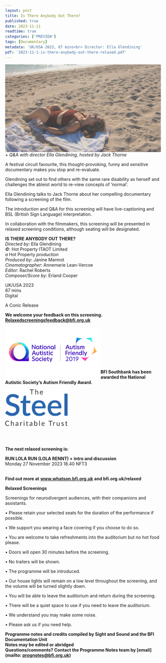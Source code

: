 ```yaml
---
layout: post
title: Is There Anybody Out There?
published: true
date: 2023-11-11
readtime: true
categories: ['PREVIEW']
tags: [Documentary]
metadata: 'UK/USA 2023, 87 mins<br> Director: Ella Glendining'
pdf: '2023-11-1-is-there-anybody-out-there-relaxed.pdf'
---
```


<img style="float: left;" src="/img/ITAOT.png"><br><br><br><br><br><br><br><br><br><br><br>

_+ Q&A with director Ella Glendining, hosted by Jack Thorne_

A festival circuit favourite, this thought-provoking, funny and sensitive documentary makes you stop and re-evaluate.

Glendining set out to find others with the same rare disability as herself and challenges the ableist world to re-view concepts of ‘normal’.

Ella Glendining talks to Jack Thorne about her compelling documentary following a screening of the film.

The introduction and Q&A for this screening will have live-captioning and BSL (British Sign Language) interpretation.

In collaboration with the filmmakers, this screening will be presented in relaxed screening conditions, although seating will be designated. 
<br>


**IS THERE ANYBODY OUT THERE?**  
_Directed by_: Ella Glendining  
_©_: Hot Property ITAOT Limited  
_a_ Hot Property _production_  
_Produced by_: Janine Marmot  
_Cinematographer_: Annemarie Lean-Vercoe  
_Editor_: Rachel Roberts  
_Composer/Score by_: Erland Cooper  

UK/USA 2023  
87 mins  
Digital  

A Conic Release

**We welcome your feedback on this screening. Relaxedscreeningsfeedback@bfi.org.uk**


<img style="float: left;" src="/img/autistic_society.png"><br><br><br><br><br><br><br><br>
**BFI Southbank has been awarded the National Autistic Society’s Autism Friendly Award.**

<img style="float: left;" src="/img/steel-charitable-trust-logo-01.jpg" width="40%" height="40%"><br><br><br><br><br><br><br><br><br><br>

**The next relaxed screening is:**  

**RUN LOLA RUN (LOLA RENNT) + intro and discussion**  
Monday 27 November 2023 18.40 NFT3  
<br>


**Find out more at**
**www.whatson.bfi.org.uk**
**and bfi.org.uk/relaxed**


**Relaxed Screenings**

Screenings for neurodivergent audiences, with their companions and assistants.

• Please retain your selected seats for the duration of the performance if possible.

• We support you wearing a face covering if you choose to do so.

• You are welcome to take refreshments into the auditorium but no hot food please.

• Doors will open 30 minutes before the screening.

• No trailers will be shown.

• The programme will be introduced.

• Our house lights will remain on a low level throughout the screening, and the volume will be turned slightly down.

• You will be able to leave the auditorium and return during the screening.

• There will be a quiet space to use if you need to leave the auditorium.

• We understand you may make some noise.

• Please ask us if you need help.
<BR>


**Programme notes and credits compiled by Sight and Sound and the BFI Documentation Unit  
Notes may be edited or abridged  
Questions/comments? Contact the Programme Notes team by [email](mailto: prognotes@bfi.org.uk)**
<!--stackedit_data:
eyJoaXN0b3J5IjpbMTkwNzY1NjEwNV19
-->
